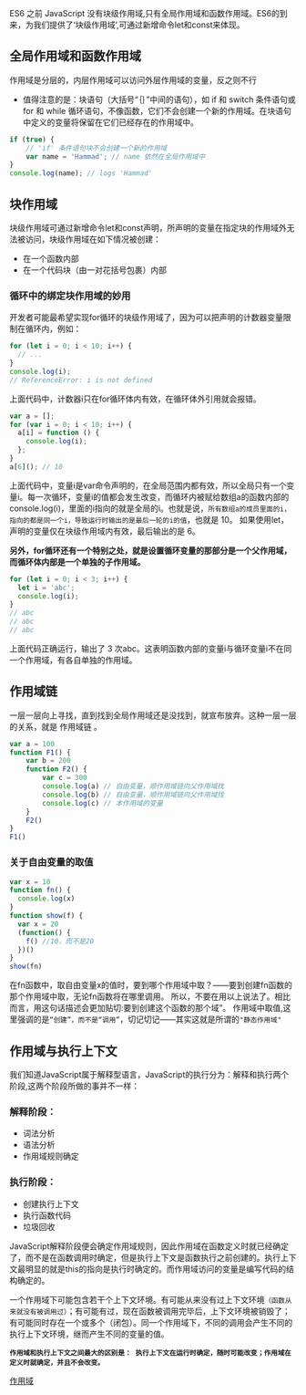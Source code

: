 ES6 之前 JavaScript 没有块级作用域,只有全局作用域和函数作用域。ES6的到来，为我们提供了‘块级作用域’,可通过新增命令let和const来体现。

## 全局作用域和函数作用域

作用域是分层的，内层作用域可以访问外层作用域的变量，反之则不行

- 值得注意的是：块语句（大括号“｛｝”中间的语句），如 if 和 switch 条件语句或 for 和 while 循环语句，不像函数，它们不会创建一个新的作用域。在块语句中定义的变量将保留在它们已经存在的作用域中。
```js
if (true) {
    // 'if' 条件语句块不会创建一个新的作用域
    var name = 'Hammad'; // name 依然在全局作用域中
}
console.log(name); // logs 'Hammad'
```

## 块作用域
块级作用域可通过新增命令let和const声明，所声明的变量在指定块的作用域外无法被访问，块级作用域在如下情况被创建：
- 在一个函数内部
- 在一个代码块（由一对花括号包裹）内部

### 循环中的绑定块作用域的妙用
开发者可能最希望实现for循环的块级作用域了，因为可以把声明的计数器变量限制在循环内，例如：
```js
for (let i = 0; i < 10; i++) {
  // ...
}
console.log(i);
// ReferenceError: i is not defined
```
上面代码中，计数器i只在for循环体内有效，在循环体外引用就会报错。
```js
var a = [];
for (var i = 0; i < 10; i++) {
  a[i] = function () {
    console.log(i);
  };
}
a[6](); // 10
```
上面代码中，变量i是var命令声明的，在全局范围内都有效，所以全局只有一个变量i。每一次循环，变量i的值都会发生改变，而循环内被赋给数组a的函数内部的console.log(i)，里面的i指向的就是全局的i。也就是说，`所有数组a的成员里面的i，指向的都是同一个i，导致运行时输出的是最后一轮的i的值`，也就是 10。
如果使用let，声明的变量仅在块级作用域内有效，最后输出的是 6。

**另外，for循环还有一个特别之处，就是设置循环变量的那部分是一个父作用域，而循环体内部是一个单独的子作用域。**
```js
for (let i = 0; i < 3; i++) {
  let i = 'abc';
  console.log(i);
}
// abc
// abc
// abc
```
上面代码正确运行，输出了 3 次abc。这表明函数内部的变量i与循环变量i不在同一个作用域，有各自单独的作用域。

## 作用域链
一层一层向上寻找，直到找到全局作用域还是没找到，就宣布放弃。这种一层一层的关系，就是 作用域链 。
```js
var a = 100
function F1() {
    var b = 200
    function F2() {
        var c = 300
        console.log(a) // 自由变量，顺作用域链向父作用域找
        console.log(b) // 自由变量，顺作用域链向父作用域找
        console.log(c) // 本作用域的变量
    }
    F2()
}
F1()
```
### 关于自由变量的取值
```js
var x = 10
function fn() {
  console.log(x)
}
function show(f) {
  var x = 20
  (function() {
    f() //10，而不是20
  })()
}
show(fn)
```
在fn函数中，取自由变量x的值时，要到哪个作用域中取？——要到创建fn函数的那个作用域中取，无论fn函数将在哪里调用。
所以，不要在用以上说法了。相比而言，用这句话描述会更加贴切:要到创建这个函数的那个域”。
作用域中取值,这里强调的是`“创建”，而不是“调用”`，切记切记——其实这就是所谓的`"静态作用域"`

## 作用域与执行上下文
我们知道JavaScript属于解释型语言，JavaScript的执行分为：解释和执行两个阶段,这两个阶段所做的事并不一样：
### 解释阶段：
- 词法分析
- 语法分析
- 作用域规则确定
### 执行阶段：
- 创建执行上下文
- 执行函数代码
- 垃圾回收

JavaScript解释阶段便会确定作用域规则，因此作用域在函数定义时就已经确定了，而不是在函数调用时确定，但是执行上下文是函数执行之前创建的。执行上下文最明显的就是this的指向是执行时确定的。而作用域访问的变量是编写代码的结构确定的。

一个作用域下可能包含若干个上下文环境。有可能从来没有过上下文环境`（函数从来就没有被调用过）`；有可能有过，现在函数被调用完毕后，上下文环境被销毁了；有可能同时存在一个或多个（闭包）。同一个作用域下，不同的调用会产生不同的执行上下文环境，继而产生不同的变量的值。


**`作用域和执行上下文之间最大的区别是： 执行上下文在运行时确定，随时可能改变；作用域在定义时就确定，并且不会改变。`**

[作用域](https://juejin.cn/post/6844903797135769614)